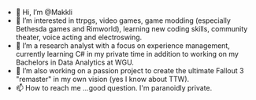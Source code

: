 - 👋 Hi, I’m @Makkli
- 👀 I’m interested in ttrpgs, video games, game modding (especially Bethesda games and Rimworld), learning new coding skills, community theater, voice acting and electroswing.
- 🌱 I’m a research analyst with a focus on experience management, currently learning C# in my private time in addition to working on my Bachelors in Data Analytics at WGU.
- 💞️ I’m also working on a passion project to create the ultimate Fallout 3 "remaster" in my own vision (yes I know about TTW).
- 📫 How to reach me ...good question. I'm paranoidly private.

<!---
Makkli/Makkli is a ✨ special ✨ repository because its `README.md` (this file) appears on your GitHub profile.
You can click the Preview link to take a look at your changes.
--->
